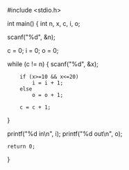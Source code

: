 #include <stdio.h>

int main() {
   int n, x, c, i, o;

   scanf("%d", &n);

   c = 0;
   i = 0;
   o = 0;

   while (c != n) {
        scanf("%d", &x);

        if (x>=10 && x<=20)
            i = i + 1;
        else
            o = o + 1;

        c = c + 1;
   }

   printf("%d in\n", i);
   printf("%d out\n", o);

    return 0;
}
